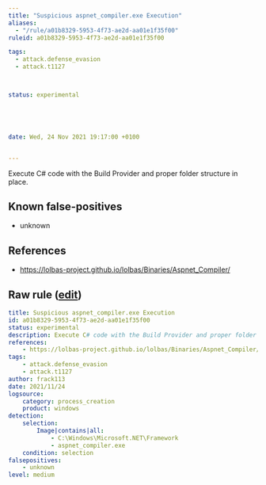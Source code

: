 ```yaml
---
title: "Suspicious aspnet_compiler.exe Execution"
aliases:
  - "/rule/a01b8329-5953-4f73-ae2d-aa01e1f35f00"
ruleid: a01b8329-5953-4f73-ae2d-aa01e1f35f00

tags:
  - attack.defense_evasion
  - attack.t1127



status: experimental





date: Wed, 24 Nov 2021 19:17:00 +0100


---
```


Execute C# code with the Build Provider and proper folder structure in place.

<!--more-->


## Known false-positives

* unknown



## References

* https://lolbas-project.github.io/lolbas/Binaries/Aspnet_Compiler/


## Raw rule ([edit](https://github.com/SigmaHQ/sigma/edit/master/rules/windows/process_creation/proc_creation_win_lobas_aspnet_compiler.yml))
```yaml
title: Suspicious aspnet_compiler.exe Execution
id: a01b8329-5953-4f73-ae2d-aa01e1f35f00
status: experimental
description: Execute C# code with the Build Provider and proper folder structure in place.
references:
    - https://lolbas-project.github.io/lolbas/Binaries/Aspnet_Compiler/
tags:
    - attack.defense_evasion
    - attack.t1127
author: frack113
date: 2021/11/24
logsource:
    category: process_creation
    product: windows
detection:
    selection:
        Image|contains|all:
            - C:\Windows\Microsoft.NET\Framework
            - aspnet_compiler.exe
    condition: selection
falsepositives:
    - unknown
level: medium

```
